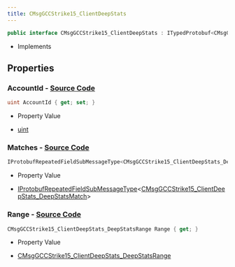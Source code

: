 ```yaml
---
title: CMsgGCCStrike15_ClientDeepStats
---
```


```csharp
public interface CMsgGCCStrike15_ClientDeepStats : ITypedProtobuf<CMsgGCCStrike15_ClientDeepStats>, INativeHandle
```

- Implements

## Properties

### **AccountId** - [Source Code](https://github.com/swiftly-solution/swiftlys2/blob/main/managed/src/SwiftlyS2.Generated/Protobufs/Interfaces/CMsgGCCStrike15_ClientDeepStats.cs#L13)

```csharp
uint AccountId { get; set; }
```

- Property Value

- [uint](https://learn.microsoft.com/dotnet/api/system.uint32)

### **Matches** - [Source Code](https://github.com/swiftly-solution/swiftlys2/blob/main/managed/src/SwiftlyS2.Generated/Protobufs/Interfaces/CMsgGCCStrike15_ClientDeepStats.cs#L19)

```csharp
IProtobufRepeatedFieldSubMessageType<CMsgGCCStrike15_ClientDeepStats_DeepStatsMatch> Matches { get; }
```

- Property Value

- [IProtobufRepeatedFieldSubMessageType](/docs/api/shared/netmessages/iprotobufrepeatedfieldsubmessagetype-1)<[CMsgGCCStrike15_ClientDeepStats_DeepStatsMatch](/docs/api/shared/protobufdefinitions/cmsggccstrike15_clientdeepstats_deepstatsmatch)>

### **Range** - [Source Code](https://github.com/swiftly-solution/swiftlys2/blob/main/managed/src/SwiftlyS2.Generated/Protobufs/Interfaces/CMsgGCCStrike15_ClientDeepStats.cs#L16)

```csharp
CMsgGCCStrike15_ClientDeepStats_DeepStatsRange Range { get; }
```

- Property Value

- [CMsgGCCStrike15_ClientDeepStats_DeepStatsRange](/docs/api/shared/protobufdefinitions/cmsggccstrike15_clientdeepstats_deepstatsrange)

